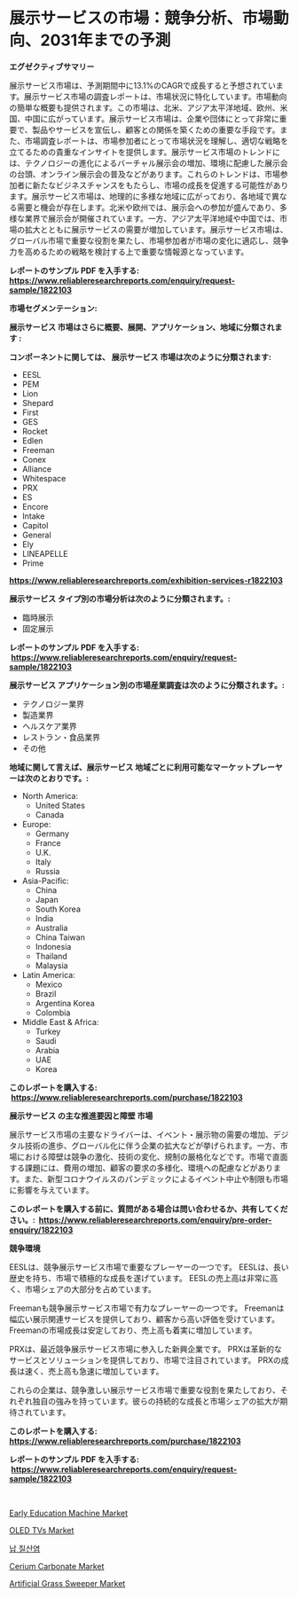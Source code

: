 <p><h1>展示サービスの市場：競争分析、市場動向、2031年までの予測</h1></p><p><strong>エグゼクティブサマリー</strong></p>
<p><p>展示サービス市場は、予測期間中に13.1%のCAGRで成長すると予想されています。展示サービス市場の調査レポートは、市場状況に特化しています。市場動向の簡単な概要も提供されます。この市場は、北米、アジア太平洋地域、欧州、米国、中国に広がっています。展示サービス市場は、企業や団体にとって非常に重要で、製品やサービスを宣伝し、顧客との関係を築くための重要な手段です。また、市場調査レポートは、市場参加者にとって市場状況を理解し、適切な戦略を立てるための貴重なインサイトを提供します。展示サービス市場のトレンドには、テクノロジーの進化によるバーチャル展示会の増加、環境に配慮した展示会の台頭、オンライン展示会の普及などがあります。これらのトレンドは、市場参加者に新たなビジネスチャンスをもたらし、市場の成長を促進する可能性があります。展示サービス市場は、地理的に多様な地域に広がっており、各地域で異なる需要と機会が存在します。北米や欧州では、展示会への参加が盛んであり、多様な業界で展示会が開催されています。一方、アジア太平洋地域や中国では、市場の拡大とともに展示サービスの需要が増加しています。展示サービス市場は、グローバル市場で重要な役割を果たし、市場参加者が市場の変化に適応し、競争力を高めるための戦略を検討する上で重要な情報源となっています。</p></p>
<p><strong>レポートのサンプル PDF を入手する: <a href="https://www.reliableresearchreports.com/enquiry/request-sample/1822103">https://www.reliableresearchreports.com/enquiry/request-sample/1822103</a></strong></p>
<p><strong>市場セグメンテーション:</strong></p>
<p><strong> 展示サービス 市場はさらに概要、展開、アプリケーション、地域に分類されます :</strong></p>
<p><strong>コンポーネントに関しては、 展示サービス 市場は次のように分類されます: &nbsp;</strong></p>
<p><ul><li>EESL</li><li>PEM</li><li>Lion</li><li>Shepard</li><li>First</li><li>GES</li><li>Rocket</li><li>Edlen</li><li>Freeman</li><li>Conex</li><li>Alliance</li><li>Whitespace</li><li>PRX</li><li>ES</li><li>Encore</li><li>Intake</li><li>Capitol</li><li>General</li><li>Ely</li><li>LINEAPELLE</li><li>Prime</li></ul></p>
<p><strong><a href="https://www.reliableresearchreports.com/exhibition-services-r1822103">https://www.reliableresearchreports.com/exhibition-services-r1822103</a></strong></p>
<p><strong> 展示サービス タイプ別の市場分析は次のように分類されます。:</strong></p>
<p><ul><li>臨時展示</li><li>固定展示</li></ul></p>
<p><strong>レポートのサンプル PDF を入手する: &nbsp;<a href="https://www.reliableresearchreports.com/enquiry/request-sample/1822103">https://www.reliableresearchreports.com/enquiry/request-sample/1822103</a></strong></p>
<p><strong> 展示サービス アプリケーション別の市場産業調査は次のように分類されます。:</strong></p>
<p><ul><li>テクノロジー業界</li><li>製造業界</li><li>ヘルスケア業界</li><li>レストラン・食品業界</li><li>その他</li></ul></p>
<p><strong>地域に関して言えば、展示サービス 地域ごとに利用可能なマーケットプレーヤーは次のとおりです。:</strong></p>
<p><ul>
    <li>
        North America:
        <ul>
            <li>United States</li>
            <li>Canada</li>
        </ul>
    </li>
    <li>
        Europe:
        <ul>
            <li>Germany</li>
            <li>France</li>
            <li>U.K.</li>
            <li>Italy</li>
            <li>Russia</li>
        </ul>
    </li>
    <li>
        Asia-Pacific:
        <ul>
            <li>China</li>
            <li>Japan</li>
            <li>South Korea</li>
            <li>India</li>
            <li>Australia</li>
            <li>China Taiwan</li>
            <li>Indonesia</li>
            <li>Thailand</li>
            <li>Malaysia</li>
        </ul>
    </li>
    <li>
        Latin America:
        <ul>
            <li>Mexico</li>
            <li>Brazil</li>
            <li>Argentina Korea</li>
            <li>Colombia</li>
        </ul>
    </li>
    <li>
        Middle East & Africa:
        <ul>
            <li>Turkey</li>
            <li>Saudi</li>
            <li>Arabia</li>
            <li>UAE</li>
            <li>Korea</li>
        </ul>
    </li>
    </ul></p>
<p><strong>このレポートを購入する: &nbsp;<a href="https://www.reliableresearchreports.com/purchase/1822103">https://www.reliableresearchreports.com/purchase/1822103</a></strong></p>
<p><strong>展示サービス の主な推進要因と障壁 市場</strong></p>
<p><p>展示サービス市場の主要なドライバーは、イベント・展示物の需要の増加、デジタル技術の進歩、グローバル化に伴う企業の拡大などが挙げられます。一方、市場における障壁は競争の激化、技術の変化、規制の厳格化などです。市場で直面する課題には、費用の増加、顧客の要求の多様化、環境への配慮などがあります。また、新型コロナウイルスのパンデミックによるイベント中止や制限も市場に影響を与えています。</p></p>
<p><strong>このレポートを購入する前に、質問がある場合は問い合わせるか、共有してください。:&nbsp; <a href="https://www.reliableresearchreports.com/enquiry/pre-order-enquiry/1822103">https://www.reliableresearchreports.com/enquiry/pre-order-enquiry/1822103</a></strong></p>
<p><strong>競争環境</strong></p>
<p><p>EESLは、競争展示サービス市場で重要なプレーヤーの一つです。 EESLは、長い歴史を持ち、市場で積極的な成長を遂げています。 EESLの売上高は非常に高く、市場シェアの大部分を占めています。</p><p>Freemanも競争展示サービス市場で有力なプレーヤーの一つです。 Freemanは幅広い展示関連サービスを提供しており、顧客から高い評価を受けています。 Freemanの市場成長は安定しており、売上高も着実に増加しています。</p><p>PRXは、最近競争展示サービス市場に参入した新興企業です。 PRXは革新的なサービスとソリューションを提供しており、市場で注目されています。 PRXの成長は速く、売上高も急速に増加しています。</p><p>これらの企業は、競争激しい展示サービス市場で重要な役割を果たしており、それぞれ独自の強みを持っています。彼らの持続的な成長と市場シェアの拡大が期待されています。</p></p>
<p><strong>このレポートを購入する: &nbsp; <a href="https://www.reliableresearchreports.com/purchase/1822103">https://www.reliableresearchreports.com/purchase/1822103</a></strong></p>
<p><strong>レポートのサンプル PDF を入手する: &nbsp;<a href="https://www.reliableresearchreports.com/enquiry/request-sample/1822103">https://www.reliableresearchreports.com/enquiry/request-sample/1822103</a></strong><strong></strong></p>
<p>&nbsp;</p>
<p><p><a href="https://www.linkedin.com/pulse/early-education-machine-market-trends-analysis-forecasted-wrcje?trackingId=VPNSxoYub5aSLeOSnAqoGA%3D%3D">Early Education Machine Market</a></p><p><a href="https://www.linkedin.com/pulse/oled-tvs-market-size-cagr-trends-2024-2030-novum-report-jnh6e?trackingId=ufcyJtdbqLqBnrz%2Bpm6hRQ%3D%3D">OLED TVs Market</a></p><p><a href="https://github.com/OwenHamiytll568745/Market-Research-Report-List-1/blob/main/141823727528.md">납 질산염</a></p><p><a href="https://issuu.com/reportprime-2/docs/cerium-carbonate-market-size-2030.pptx">Cerium Carbonate Market</a></p><p><a href="https://github.com/mharielmesa/Market-Research-Report-List-3/blob/main/artificial-grass-sweeper-market.md">Artificial Grass Sweeper Market</a></p></p>